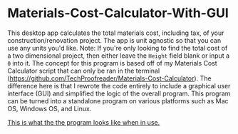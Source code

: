 # Materials-Cost-Calculator-With-GUI
This desktop app calculates the total materials cost, including tax, of your construction/renovation project. The app is unit agnostic so that you can use any units you'd like. Note: If you're only looking to find the total cost of a two dimensional project, then either leave the `Height` field blank or input a `0` into it. The concept for this program is based off of my Materials Cost Calculator script that can only be ran in the terminal (https://github.com/TechProofreader/Materials-Cost-Calculator). The difference here is that I rewrote the code entirely to include a graphical user interface (GUI) and simplified the logic of the overall program. This program can be turned into a standalone program on various platforms such as Mac OS, Windows OS, and Linux.

[This is what the the program looks like when in use.](MaterialsCostCalcMainScreen.png)
